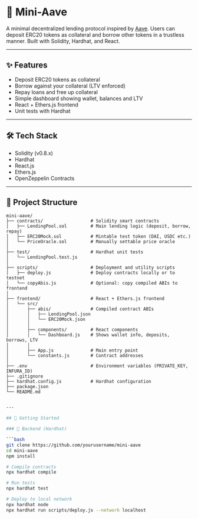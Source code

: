 # 🏦 Mini-Aave

A minimal decentralized lending protocol inspired by [Aave](https://aave.com/). Users can deposit ERC20 tokens as collateral and borrow other tokens in a trustless manner. Built with Solidity, Hardhat, and React.

---

## ✨ Features

- Deposit ERC20 tokens as collateral
- Borrow against your collateral (LTV enforced)
- Repay loans and free up collateral
- Simple dashboard showing wallet, balances and LTV
- React + Ethers.js frontend
- Unit tests with Hardhat

---

## 🛠️ Tech Stack

- Solidity (v0.8.x)
- Hardhat
- React.js
- Ethers.js
- OpenZeppelin Contracts

---

## 📁 Project Structure
```
mini-aave/
├── contracts/                  # Solidity smart contracts
│   ├── LendingPool.sol         # Main lending logic (deposit, borrow, repay)
│   ├── ERC20Mock.sol           # Mintable test token (DAI, USDC etc.)
│   └── PriceOracle.sol         # Manually settable price oracle
│
├── test/                       # Hardhat unit tests
│   └── LendingPool.test.js
│
├── scripts/                    # Deployment and utility scripts
│   ├── deploy.js               # Deploy contracts locally or to testnet
│   └── copyAbis.js             # Optional: copy compiled ABIs to frontend
│
├── frontend/                   # React + Ethers.js frontend
│   └── src/
│       ├── abis/               # Compiled contract ABIs
│       │   ├── LendingPool.json
│       │   └── ERC20Mock.json
│       │
│       ├── components/         # React components
│       │   └── Dashboard.js    # Shows wallet info, deposits, borrows, LTV
│       │
│       ├── App.js              # Main entry point
│       └── constants.js        # Contract addresses
│
├── .env                        # Environment variables (PRIVATE_KEY, INFURA_ID)
├── .gitignore
├── hardhat.config.js           # Hardhat configuration
├── package.json
└── README.md
```
```bash

---

## 🚀 Getting Started

### 🔧 Backend (Hardhat)

```bash
git clone https://github.com/yourusername/mini-aave
cd mini-aave
npm install

# Compile contracts
npx hardhat compile

# Run tests
npx hardhat test

# Deploy to local network
npx hardhat node
npx hardhat run scripts/deploy.js --network localhost


```
